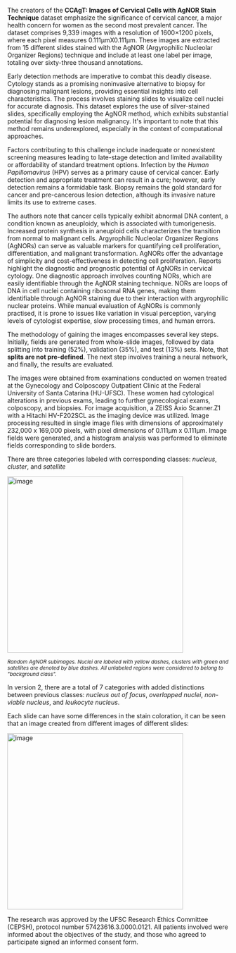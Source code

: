 The creators of the **CCAgT: Images of Cervical Cells with AgNOR Stain Technique** dataset emphasize the significance of cervical cancer, a major health concern for women as the second most prevalent cancer. The dataset comprises 9,339 images with a resolution of 1600×1200 pixels, where each pixel measures 0.111µmX0.111µm. These images are extracted from 15 different slides stained with the AgNOR (Argyrophilic Nucleolar Organizer Regions) technique and include at least one label per image, totaling over sixty-three thousand annotations.

Early detection methods are imperative to combat this deadly disease. Cytology stands as a promising noninvasive alternative to biopsy for diagnosing malignant lesions, providing essential insights into cell characteristics. The process involves staining slides to visualize cell nuclei for accurate diagnosis. This dataset explores the use of silver-stained slides, specifically employing the AgNOR method, which exhibits substantial potential for diagnosing lesion malignancy. It's important to note that this method remains underexplored, especially in the context of computational approaches.

Factors contributing to this challenge include inadequate or nonexistent screening measures leading to late-stage detection and limited availability or affordability of standard treatment options. Infection by the <i>Human Papillomavirus</i> (HPV) serves as a primary cause of cervical cancer. Early detection and appropriate treatment can result in a cure; however, early detection remains a formidable task. Biopsy remains the gold standard for cancer and pre-cancerous lesion detection, although its invasive nature limits its use to extreme cases.

The authors note that cancer cells typically exhibit abnormal DNA content, a condition known as aneuploidy, which is associated with tumorigenesis. Increased protein synthesis in aneuploid cells characterizes the transition from normal to malignant cells. Argyrophilic Nucleolar Organizer Regions (AgNORs) can serve as valuable markers for quantifying cell proliferation, differentiation, and malignant transformation. AgNORs offer the advantage of simplicity and cost-effectiveness in detecting cell proliferation. Reports highlight the diagnostic and prognostic potential of AgNORs in cervical cytology. One diagnostic approach involves counting NORs, which are easily identifiable through the AgNOR staining technique. NORs are loops of DNA in cell nuclei containing ribosomal RNA genes, making them identifiable through AgNOR staining due to their interaction with argyrophilic nuclear proteins. While manual evaluation of AgNORs is commonly practised, it is prone to issues like variation in visual perception, varying levels of cytologist expertise, slow processing times, and human errors.

The methodology of gaining the images encompasses several key steps. Initially, fields are generated from whole-slide images, followed by data splitting into training (52%), validation (35%), and test (13%) sets. Note, that **splits are not pre-defined**. The next step involves training a neural network, and finally, the results are evaluated.

The images were obtained from examinations conducted on women treated at the Gynecology and Colposcopy Outpatient Clinic at the Federal University of Santa Catarina (HU-UFSC). These women had cytological alterations in previous exams, leading to further gynecological exams, colposcopy, and biopsies. For image acquisition, a ZEISS Axio Scanner.Z1 with a Hitachi HV-F202SCL as the imaging device was utilized. Image processing resulted in single image files with dimensions of approximately 232,000 x 169,000 pixels, with pixel dimensions of 0.111μm x 0.111μm. Image fields were generated, and a histogram analysis was performed to eliminate fields corresponding to slide borders.

There are three categories labeled with corresponding classes: *nucleus*, *cluster*, and *satellite*

<img src="https://github.com/supervisely/supervisely/assets/78355358/b85e1e64-42ce-4f5a-a579-b21b2a1026dd" alt="image" width="400">

<span style="font-size: smaller; font-style: italic;">Random AgNOR subimages. Nuclei are labeled with yellow dashes, clusters with green and satellites are denoted by blue dashes. All unlabeled regions were considered to belong to "background class".</span>

In version 2, there are a total of 7 categories with added distinctions between previous classes: *nucleus out of focus*, *overlapped nuclei*, *non-viable nucleus*, and *leukocyte nucleus*.

Each slide can have some differences in the stain coloration, it can be seen that an image created from different images of different slides:

<img src="https://github.com/supervisely/supervisely/assets/78355358/2708d2f0-586e-49ec-8d11-b0464c9eac8c" alt="image" width="400">

The research was approved by the UFSC Research Ethics Committee (CEPSH), protocol number 57423616.3.0000.0121. All patients involved were informed about the objectives of the study, and those who agreed to participate signed an informed consent form.
